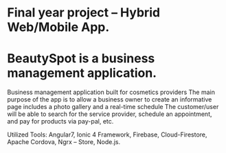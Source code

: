 # Final year project – Hybrid Web/Mobile App. 
#  BeautySpot is a business management application. 
Business management application built for cosmetics providers 
The main purpose of the app is to allow a business owner to create an informative page includes a photo gallery and a real-time schedule
The customer/user will be able to search for the service provider, schedule an appointment, and pay for products via pay-pal, etc. 

Utilized Tools: Angular7, Ionic 4 Framework, Firebase, Cloud-Firestore, Apache Cordova, Ngrx – Store, Node.js. 


 
